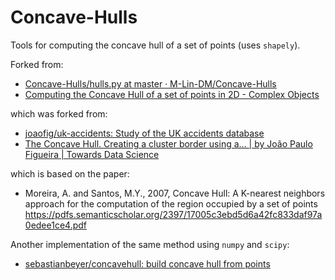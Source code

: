 # Concave-Hulls
Tools for computing the concave hull of a set of points (uses `shapely`).

Forked from:
- [Concave-Hulls/hulls.py at master · M-Lin-DM/Concave-Hulls](https://github.com/M-Lin-DM/Concave-Hulls)
- [Computing the Concave Hull of a set of points in 2D - Complex Objects](https://m-lin-dm.github.io/Concave-hull/)

which was forked from:
- [joaofig/uk-accidents: Study of the UK accidents database](https://github.com/joaofig/uk-accidents)
- [The Concave Hull. Creating a cluster border using a… | by João Paulo Figueira | Towards Data Science](https://towardsdatascience.com/the-concave-hull-c649795c0f0f)

which is based on the paper:
- Moreira, A. and Santos, M.Y., 2007, Concave Hull: A K-nearest neighbors approach for the computation of the region occupied by a set of points
  https://pdfs.semanticscholar.org/2397/17005c3ebd5d6a42fc833daf97a0edee1ce4.pdf

Another implementation of the same method using `numpy` and `scipy`:
- [sebastianbeyer/concavehull: build concave hull from points](https://github.com/sebastianbeyer/concavehull)
